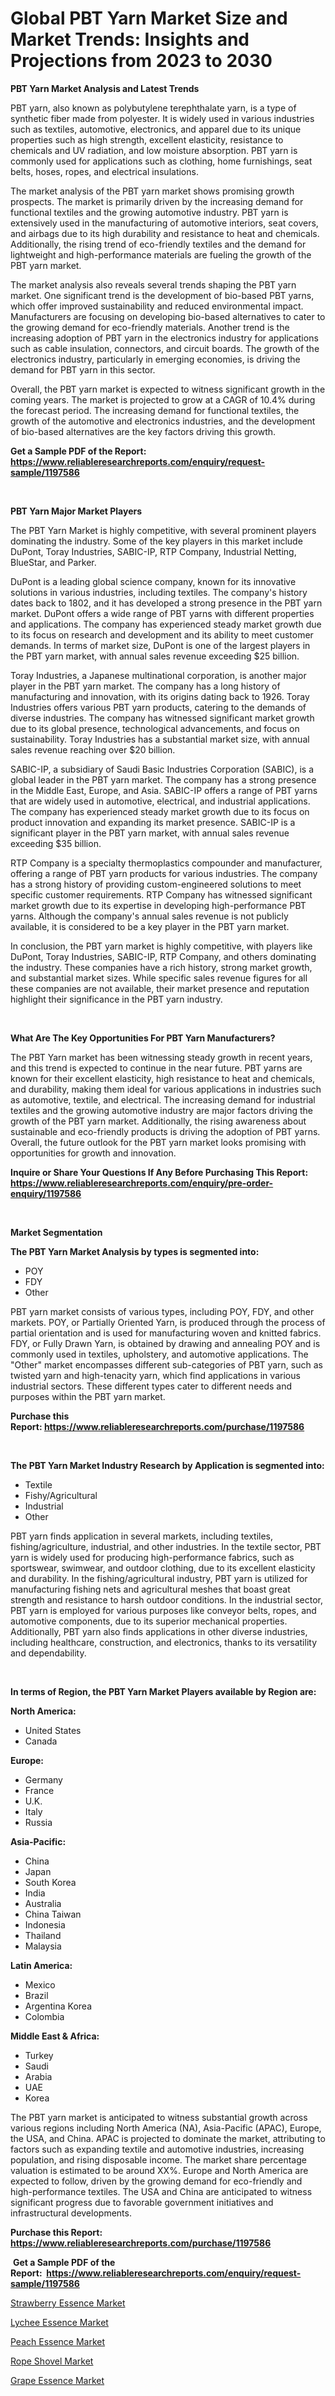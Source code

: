 <p><h1>Global PBT Yarn Market Size and Market Trends: Insights and Projections from 2023 to 2030</h1></p><p><strong>PBT Yarn Market Analysis and Latest Trends</strong></p>
<p><p>PBT yarn, also known as polybutylene terephthalate yarn, is a type of synthetic fiber made from polyester. It is widely used in various industries such as textiles, automotive, electronics, and apparel due to its unique properties such as high strength, excellent elasticity, resistance to chemicals and UV radiation, and low moisture absorption. PBT yarn is commonly used for applications such as clothing, home furnishings, seat belts, hoses, ropes, and electrical insulations.</p><p>The market analysis of the PBT yarn market shows promising growth prospects. The market is primarily driven by the increasing demand for functional textiles and the growing automotive industry. PBT yarn is extensively used in the manufacturing of automotive interiors, seat covers, and airbags due to its high durability and resistance to heat and chemicals. Additionally, the rising trend of eco-friendly textiles and the demand for lightweight and high-performance materials are fueling the growth of the PBT yarn market.</p><p>The market analysis also reveals several trends shaping the PBT yarn market. One significant trend is the development of bio-based PBT yarns, which offer improved sustainability and reduced environmental impact. Manufacturers are focusing on developing bio-based alternatives to cater to the growing demand for eco-friendly materials. Another trend is the increasing adoption of PBT yarn in the electronics industry for applications such as cable insulation, connectors, and circuit boards. The growth of the electronics industry, particularly in emerging economies, is driving the demand for PBT yarn in this sector.</p><p>Overall, the PBT yarn market is expected to witness significant growth in the coming years. The market is projected to grow at a CAGR of 10.4% during the forecast period. The increasing demand for functional textiles, the growth of the automotive and electronics industries, and the development of bio-based alternatives are the key factors driving this growth.</p></p>
<p><strong>Get a Sample PDF of the Report:&nbsp; <a href="https://www.reliableresearchreports.com/enquiry/request-sample/1197586">https://www.reliableresearchreports.com/enquiry/request-sample/1197586</a></strong></p>
<p>&nbsp;</p>
<p><strong>PBT Yarn Major Market Players</strong></p>
<p><p>The PBT Yarn Market is highly competitive, with several prominent players dominating the industry. Some of the key players in this market include DuPont, Toray Industries, SABIC-IP, RTP Company, Industrial Netting, BlueStar, and Parker.</p><p>DuPont is a leading global science company, known for its innovative solutions in various industries, including textiles. The company's history dates back to 1802, and it has developed a strong presence in the PBT yarn market. DuPont offers a wide range of PBT yarns with different properties and applications. The company has experienced steady market growth due to its focus on research and development and its ability to meet customer demands. In terms of market size, DuPont is one of the largest players in the PBT yarn market, with annual sales revenue exceeding $25 billion.</p><p>Toray Industries, a Japanese multinational corporation, is another major player in the PBT yarn market. The company has a long history of manufacturing and innovation, with its origins dating back to 1926. Toray Industries offers various PBT yarn products, catering to the demands of diverse industries. The company has witnessed significant market growth due to its global presence, technological advancements, and focus on sustainability. Toray Industries has a substantial market size, with annual sales revenue reaching over $20 billion.</p><p>SABIC-IP, a subsidiary of Saudi Basic Industries Corporation (SABIC), is a global leader in the PBT yarn market. The company has a strong presence in the Middle East, Europe, and Asia. SABIC-IP offers a range of PBT yarns that are widely used in automotive, electrical, and industrial applications. The company has experienced steady market growth due to its focus on product innovation and expanding its market presence. SABIC-IP is a significant player in the PBT yarn market, with annual sales revenue exceeding $35 billion.</p><p>RTP Company is a specialty thermoplastics compounder and manufacturer, offering a range of PBT yarn products for various industries. The company has a strong history of providing custom-engineered solutions to meet specific customer requirements. RTP Company has witnessed significant market growth due to its expertise in developing high-performance PBT yarns. Although the company's annual sales revenue is not publicly available, it is considered to be a key player in the PBT yarn market.</p><p>In conclusion, the PBT yarn market is highly competitive, with players like DuPont, Toray Industries, SABIC-IP, RTP Company, and others dominating the industry. These companies have a rich history, strong market growth, and substantial market sizes. While specific sales revenue figures for all these companies are not available, their market presence and reputation highlight their significance in the PBT yarn industry.</p></p>
<p>&nbsp;</p>
<p><strong>What Are The Key Opportunities For PBT Yarn Manufacturers?</strong></p>
<p><p>The PBT Yarn market has been witnessing steady growth in recent years, and this trend is expected to continue in the near future. PBT yarns are known for their excellent elasticity, high resistance to heat and chemicals, and durability, making them ideal for various applications in industries such as automotive, textile, and electrical. The increasing demand for industrial textiles and the growing automotive industry are major factors driving the growth of the PBT yarn market. Additionally, the rising awareness about sustainable and eco-friendly products is driving the adoption of PBT yarns. Overall, the future outlook for the PBT yarn market looks promising with opportunities for growth and innovation.</p></p>
<p><strong>Inquire or Share Your Questions If Any Before Purchasing This Report: <a href="https://www.reliableresearchreports.com/enquiry/pre-order-enquiry/1197586">https://www.reliableresearchreports.com/enquiry/pre-order-enquiry/1197586</a></strong></p>
<p>&nbsp;</p>
<p><strong>Market Segmentation</strong></p>
<p><strong>The PBT Yarn Market Analysis by types is segmented into:</strong></p>
<p><ul><li>POY</li><li>FDY</li><li>Other</li></ul></p>
<p><p>PBT yarn market consists of various types, including POY, FDY, and other markets. POY, or Partially Oriented Yarn, is produced through the process of partial orientation and is used for manufacturing woven and knitted fabrics. FDY, or Fully Drawn Yarn, is obtained by drawing and annealing POY and is commonly used in textiles, upholstery, and automotive applications. The "Other" market encompasses different sub-categories of PBT yarn, such as twisted yarn and high-tenacity yarn, which find applications in various industrial sectors. These different types cater to different needs and purposes within the PBT yarn market.</p></p>
<p><strong>Purchase this Report:&nbsp;<a href="https://www.reliableresearchreports.com/purchase/1197586">https://www.reliableresearchreports.com/purchase/1197586</a></strong></p>
<p>&nbsp;</p>
<p><strong>The PBT Yarn Market Industry Research by Application is segmented into:</strong></p>
<p><ul><li>Textile</li><li>Fishy/Agricultural</li><li>Industrial</li><li>Other</li></ul></p>
<p><p>PBT yarn finds application in several markets, including textiles, fishing/agriculture, industrial, and other industries. In the textile sector, PBT yarn is widely used for producing high-performance fabrics, such as sportswear, swimwear, and outdoor clothing, due to its excellent elasticity and durability. In the fishing/agricultural industry, PBT yarn is utilized for manufacturing fishing nets and agricultural meshes that boast great strength and resistance to harsh outdoor conditions. In the industrial sector, PBT yarn is employed for various purposes like conveyor belts, ropes, and automotive components, due to its superior mechanical properties. Additionally, PBT yarn also finds applications in other diverse industries, including healthcare, construction, and electronics, thanks to its versatility and dependability.</p></p>
<p>&nbsp;</p>
<p><strong>In terms of Region, the PBT Yarn Market Players available by Region are:</strong></p>
<p>
    <p> <strong> North America: </strong>
        <ul>
            <li>United States</li>
            <li>Canada</li>
        </ul>
        </p> 
    <p> <strong> Europe: </strong>
        <ul>
            <li>Germany</li>
            <li>France</li>
            <li>U.K.</li>
            <li>Italy</li>
            <li>Russia</li>
        </ul>
        </p> 
    <p> <strong> Asia-Pacific: </strong>
        <ul>
            <li>China</li>
            <li>Japan</li>
            <li>South Korea</li>
            <li>India</li>
            <li>Australia</li>
            <li>China Taiwan</li>
            <li>Indonesia</li>
            <li>Thailand</li>
            <li>Malaysia</li>
        </ul>
        </p> 
    <p> <strong> Latin America: </strong>
        <ul>
            <li>Mexico</li>
            <li>Brazil</li>
            <li>Argentina Korea</li>
            <li>Colombia</li>
        </ul>
        </p> 
    <p> <strong> Middle East & Africa: </strong>
        <ul>
            <li>Turkey</li>
            <li>Saudi</li>
            <li>Arabia</li>
            <li>UAE</li>
            <li>Korea</li>
        </ul>
    </p>
    </p>
<p><p>The PBT yarn market is anticipated to witness substantial growth across various regions including North America (NA), Asia-Pacific (APAC), Europe, the USA, and China. APAC is projected to dominate the market, attributing to factors such as expanding textile and automotive industries, increasing population, and rising disposable income. The market share percentage valuation is estimated to be around XX%. Europe and North America are expected to follow, driven by the growing demand for eco-friendly and high-performance textiles. The USA and China are anticipated to witness significant progress due to favorable government initiatives and infrastructural developments.</p></p>
<p><strong>Purchase this Report: <a href="https://www.reliableresearchreports.com/purchase/1197586">https://www.reliableresearchreports.com/purchase/1197586</a></strong></p>
<p>&nbsp;<strong>Get a Sample PDF of the Report:&nbsp;&nbsp;<a href="https://www.reliableresearchreports.com/enquiry/request-sample/1197586">https://www.reliableresearchreports.com/enquiry/request-sample/1197586</a></strong></p>
<p><strong></strong></p>
<p><p><a href="https://medium.com/@melt.scale.beast/decoding-strawberry-essence-market-metrics-market-share-trends-and-growth-patterns-fee7ee9eb52e">Strawberry Essence Market</a></p><p><a href="https://medium.com/@bank.build.unity/lychee-essence-market-comprehensive-assessment-by-type-application-and-geography-902df774c6e9">Lychee Essence Market</a></p><p><a href="https://medium.com/@earn.only.flood/peach-essence-market-research-report-its-history-and-forecast-2023-to-2030-b9084868d793">Peach Essence Market</a></p><p><a href="https://medium.com/@kimberlymontgomery2004/rope-shovel-market-research-report-its-history-and-forecast-2023-to-2030-3a900c1ae8d7">Rope Shovel Market</a></p><p><a href="https://medium.com/@flee.calm.mark/grape-essence-market-analysis-its-cagr-market-segmentation-and-global-industry-overview-c6779e7e553a">Grape Essence Market</a></p></p>
